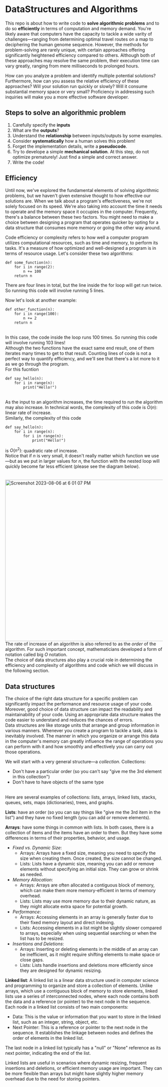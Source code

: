 # DataStructures and Algorithms

This repo is about how to write code to **solve algorithmic problems** and to do so **efficiently** in terms of computation and memory demand.
You're likely aware that computers have the capacity to tackle a wide varity of challenges—ranging from determining optimal travel routes on a map to deciphering the human genome sequence.
However, the methods for problem-solving are rarely unique, with certain approaches offering significantly heightened efficiency compared to others.
Although both of these approaches may resolve the same problem, their execution time can vary greatly, ranging from mere milliseconds to prolonged hours.

How can you analyze a problem and identify multiple potential solutions?
Furthermore, how can you assess the relative efficiency of these approaches?
Will your solution run quickly or slowly?
Will it consume substantial memory space or very small?
Proficiency in addressing such inquiries will make you a more effective software developer.

## Steps to solve an algorithmic problem
1. Carefully specify the **inputs**
2. What are the **outputs**?
3. Understand the **relationship** between inputs/outputs by some examples.
4. Consider **systematically** how a human solves this problem!
5. Forget the implementation details, write a **pseudocode**.
6. Try to develope a simple **mechanical solution**. At this step, do not optimize prematurely! Just find a simple and correct answer.
7. Write the code!

## Efficiency
Until now, we've explored the fundamental elements of solving algorithmic problems, but we haven't given extensive thought to how effective our solutions are.
When we talk about a program's effectiveness, we're not solely focused on its speed.
We're also taking into account the time it needs to operate and the memory space it occupies in the computer.
Frequently, there's a balance between these two factors.
You might need to make a choice between designing a program that operates quicker by opting for a data structure that consumes more memory or going the other way around.

Code efficiency or complexity refers to how well a computer program utilizes computational resources, such as time and memory, to perform its tasks. It's a measure of how optimized and well-designed a program is in terms of resource usage. Let's consider these two algorithms:<br>
```
def some_function(n):
    for i in range(2):
        n += 100
    return n
```
There are four lines in total, but the line inside the for loop will get run twice. So running this code will involve running 5 lines.

Now let's look at another example:
```
def other_function(n):
    for i in range(100):
        n += 2
    return n
```
<br>In this case, the code inside the loop runs 100 times. So running this code will involve running 103 lines!<br>
Although the two functions have the exact same end result, one of them iterates many times to get to that result. Counting lines of code is not a perfect way to quantify efficiency, and we'll see that there's a lot more to it as we go through the program.<br>
For this fucntion<br>
```
def say_hello(n):
    for i in range(n):
        print("Hello!")
```
<br>As the input to an algorithm increases, the time required to run the algorithm may also increase. In technical words, the complexity of this code is $O(n)$: linear rate of increase.<br>
Similarly, the complexity of this code
```
def say_hello(n):
    for i in range(n):
        for i in range(n):
            print("Hello!")
```
is $O(n^2)$: quadratic rate of increase.<br>
Notice that if $n$ is very small, it doesn't really matter which function we use—but as we put in larger values for $n$, the function with the nested loop will quickly become far less efficient (please see the diagram below).<br><br><br>
<img width="514" alt="Screenshot 2023-08-06 at 6 01 07 PM" src="https://github.com/AbedSoleymani/DataStructures-Algorithms/assets/72225265/038d077c-ec12-4a54-9ad7-d4424b613e28">
<br>
The rate of increase of an algorithm is also referred to as the _order_ of the algorithm. For such important concept, mathematicians developed a form of notation called big $O$ notation.<br>
The choice of data structures also play a crucial role in determining the efficiency and complexity of algorithms and code which we will discuss in the following section.

## Data structures
The choice of the right data structure for a specific problem can significantly impact the performance and resource usage of your code. Moreover, good choice of data structure can impact the readability and maintainability of your code. Using an appropriate data structure makes the code easier to understand and reduces the chances of errors.<br>
Data structures are like storage units that arrange and group information in various manners. Whenever you create a program to tackle a task, data is inevitably involved. The manner in which you organize or arrange this data in the computer's memory can greatly influence the range of operations you can perform with it and how smoothly and effectively you can carry out those operations.

We will start with a very general structure—a _collection_. Collections:
* Don't have a particular order (so you can't say "give me the 3rd element in this collection")
* Don't have to have objects of the same type

<br>Here are several examples of collections: lists, arrays, linked lists, stacks, queues, sets, maps (dictionaries), trees, and graphs.

**Lists**: have an order (so you can say things like "give me the 3rd item in the list") and they have no fixed length (you can add or remove elements).

**Arrays**: have some things in common with lists. In both cases, there is a collection of items and the items have an order to them. But they have some differences in terms of their properties, behavior, and usage.
* _Fixed vs. Dynamic Size_:
    * Arrays: Arrays have a fixed size, meaning you need to specify the size when creating them. Once created, the size cannot be changed.
    * Lists: Lists have a dynamic size, meaning you can add or remove elements without specifying an initial size. They can grow or shrink as needed.
* _Memory Allocation_:
    * Arrays: Arrays are often allocated a contiguous block of memory, which can make them more memory-efficient in terms of memory overhead.
    * Lists: Lists may use more memory due to their dynamic nature, as they might allocate extra space for potential growth.
* _Performance_:
    * Arrays: Accessing elements in an array is generally faster due to their fixed memory layout and direct indexing.
    * Lists: Accessing elements in a list might be slightly slower compared to arrays, especially when using sequential searching or when the list has to be resized.
* _Insertions and Deletions_:
    * Arrays: Inserting or deleting elements in the middle of an array can be inefficient, as it might require shifting elements to make space or close gaps.
    * Lists: Lists handle insertions and deletions more efficiently since they are designed for dynamic resizing.

**</ins>Linked list</ins>**: A linked list is a linear data structure used in computer science and programming to organize and store a collection of elements. Unlike arrays, which use a contiguous block of memory to store elements, linked lists use a series of interconnected nodes, where each node contains both the data and a reference (or pointer) to the next node in the sequence.<br>
Each node in a linked list consists of two main components:
* Data: This is the value or information that you want to store in the linked list, such as an integer, string, object, etc.
* Next Pointer: This is a reference or pointer to the next node in the sequence. It establishes the linkage between nodes and defines the order of elements in the linked list.

The last node in a linked list typically has a "null" or "None" reference as its next pointer, indicating the end of the list.

Linked lists are useful in scenarios where dynamic resizing, frequent insertions and deletions, or efficient memory usage are important. They can be more flexible than arrays but might have slightly higher memory overhead due to the need for storing pointers.
<br>
<br>
<br>
<br>

